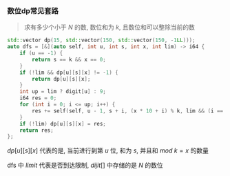 ### 数位dp常见套路

> 求有多少个小于 $N$ 的数, 数位和为 $k$, 且数位和可以整除当前的数

```c++
std::vector dp(15, std::vector(150, std::vector(150, -1LL)));
auto dfs = [&](auto self, int u, int s, int x, int lim) -> i64 {
    if (u == -1) {
        return s == k && x == 0;
    }
    if (!lim && dp[u][s][x] != -1) {
        return dp[u][s][x];
    }
    int up = lim ? digit[u] : 9;
    i64 res = 0;
    for (int i = 0; i <= up; i++) {
        res += self(self, u - 1, s + i, (x * 10 + i) % k, lim && (i == up));
    }
    if (!lim) dp[u][s][x] = res;
    return res;
};
```

$dp[u][s][x]$ 代表的是, 当前进行到第 $u$ 位, 和为 $s$, 并且和 $mod\ k = x$ 的数量

dfs 中 $limit$ 代表是否到达限制, $dijit[]$ 中存储的是 $N$ 的数位
